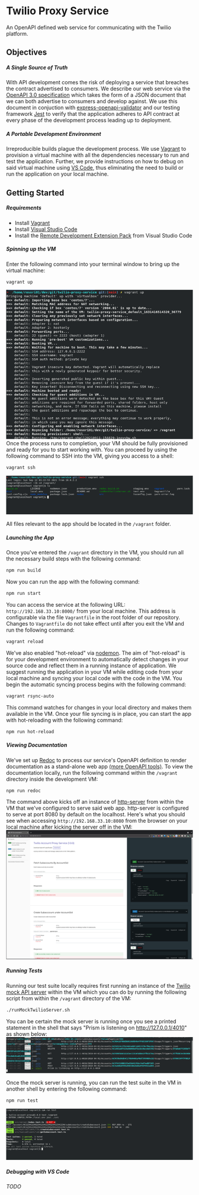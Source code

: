 # Twilio Proxy Service

An OpenAPI defined web service for communicating with the Twilio platform.

## Objectives
##### A Single Source of Truth
With API development comes the risk of deploying a service that breaches the contract advertised to consumers. We describe our web service via the [OpenAPI 3.0 specification][openapi3] which takes the form of a JSON document that we can both advertise to consumers and develop against. We use this document in conjuction with [express-openapi-validator][openapimiddleware] and our testing framework [Jest][jest] to verify that the application adheres to API contract at every phase of the development process leading up to deployment.

##### A Portable Development Environment
Irreproducible builds plague the development process. We use [Vagrant][vagrant] to provision a virtual machine with all the dependencies necessary to run and test the application. Further, we provide instructions on how to debug on said virtual machine using [VS Code][vscode], thus eliminating the need to build or run the application on your local machine.

## Getting Started
##### Requirements
- Install [Vagrant][installVagrant]
- Install [Visual Studio Code][installVSCode]
- Install the [Remote Development Extension Pack][installRemoteDevVSCode] from Visual Studio Code

##### Spinning up the VM
Enter the following command into your terminal window to bring up the virtual machine:
```sh
vagrant up
```
![vagrant_up]
Once the process runs to completion, your VM should be fully provisioned and ready for you to start working with. You can proceed by using the following command to SSH into the VM, giving you access to a shell: 
```sh
vagrant ssh
```
![vagrant_ssh]

All files relevant to the app should be located in the `/vagrant` folder.
##### Launching the App
Once you've entered the `/vagrant` directory in the VM, you should run all the necessary build steps with the following command:
```sh
npm run build
```
Now you can run the app with the following command: 
```sh
npm run start
```
You can access the service at the following URL: `http://192.168.33.10:8000/` from your local machine. This address is configurable via the file `Vagrantfile` in the root folder of our repository. Changes to `Vagrantfile` do not take effect until after you exit the VM and run the following command:
```sh
vagrant reload
```
We've also enabled "hot-reload" via [nodemon][nodemon]. The aim of "hot-reload" is for your development environment to automatically detect changes in your source code and reflect them in a running instance of application. We suggest running the application in your VM while editing code from your local machine and syncing your local code with the code in the VM. You begin the automatic syncing process begins with the following command:
```sh
vagrant rsync-auto
```
This command watches for changes in your local directory and makes them available in the VM. Once your file syncing is in place, you can start the app with hot-reloading with the following command: 
```sh
npm run hot-reload
```
##### Viewing Documentation
We've set up [Redoc][redoc] to process our service's OpenAPI definition to render documentation as a stand-alone web app [(more OpenAPI tools)][openapitools]. To view the documentation locally, run the following command within the `/vagrant` directory inside the development VM:
```sh
npm run redoc
```
The command above kicks off an instance of [http-server][httpserver] from within the VM that we've configured to serve said web app. http-server is configured to serve at port 8080 by default on the localhost. Here's what you should see when accessing `http://192.168.33.10:8080` from the browser on your local machine after kicking the server off in the VM: 
![redocwebapp]

##### Running Tests
Running our test suite locally requires first running an instance of the [Twilio mock API server][prismmock] within the VM which you can do by running the following script from within the `/vagrant` directory of the VM: 
```sh
./runMockTwilioServer.sh
```
You can be certain the mock server is running once you see a printed statement in the shell that says "Prism is listening on http://127.0.0.1/4010" as shown below:
![prismshell]

Once the mock server is running, you can run the test suite in the VM in another shell by entering the following command: 
```sh
npm run test
```
![testsuiteshell]
##### Debugging with VS Code
_TODO_

[//]: # (These are reference links used in the body of this note and get stripped out when the markdown processor does its job. There is no need to format nicely because it shouldn't be seen. Thanks SO - http://stackoverflow.com/questions/4823468/store-comments-in-markdown-syntax)
   [jest]: <https://jestjs.io>
   [openapimiddleware]: <https://www.npmjs.com/package/express-openapi-validator>
   [vagrant]: <https://www.vagrantup.com>
   [openapi3]: <https://swagger.io/specification>
   [vscode]: <https://code.visualstudio.com>
   [installVagrant]: <https://www.vagrantup.com/docs/installation>
   [installVSCode]: <https://code.visualstudio.com/Download>
   [installRemoteDevVSCode]: <https://marketplace.visualstudio.com/items?itemName=ms-vscode-remote.vscode-remote-extensionpack>
   [vagrant_up]: <https://raw.githubusercontent.com/raphaelatwork/twilio-proxy-service/main/readme_images/vagrant_up.png>
   [vagrant_ssh]: <https://raw.githubusercontent.com/raphaelatwork/twilio-proxy-service/main/readme_images/vagrant_ssh.png>
   [nodemon]: <https://nodemon.io/>
   [redoc]: <https://redoc.ly/docs/redoc/quickstart/html/>
   [openapitools]: <https://openapi.tools/#documentation>
   [httpserver]: <https://www.npmjs.com/package/http-server>
   [prismmock]: <https://www.twilio.com/docs/openapi/mock-api-generation-with-twilio-openapi-spec>
   [prismshell]: <https://raw.githubusercontent.com/raphaelatwork/twilio-proxy-service/main/readme_images/prismshell.png>
   [testsuiteshell]: <https://raw.githubusercontent.com/raphaelatwork/twilio-proxy-service/main/readme_images/test_suite_shell.png>
   [redocwebapp]: <https://raw.githubusercontent.com/raphaelatwork/twilio-proxy-service/main/readme_images/redoc.png>